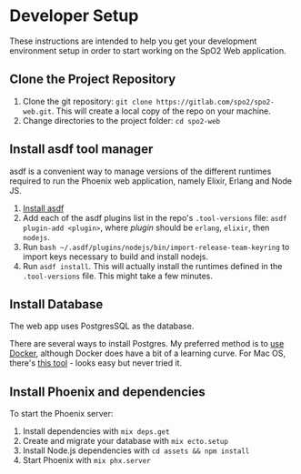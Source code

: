 # Developer Setup

These instructions are intended to help you get your development environment setup in order to start working on the SpO2 Web application.

## Clone the Project Repository

1. Clone the git repository: `git clone https://gitlab.com/spo2/spo2-web.git`. This will create a local copy of the repo on your machine.
2. Change directories to the project folder: `cd spo2-web`

## Install asdf tool manager

asdf is a convenient way to manage versions of the different runtimes required to run the Phoenix web application, namely Elixir, Erlang and Node JS.

1. [Install asdf](https://asdf-vm.com/#/core-manage-asdf-vm)
2. Add each of the asdf plugins list in the repo's `.tool-versions` file: `asdf plugin-add <plugin>`, where *plugin* should be `erlang`, `elixir`, then `nodejs`.
3. Run `bash ~/.asdf/plugins/nodejs/bin/import-release-team-keyring` to import keys necessary to build and install nodejs.
4. Run `asdf install`. This will actually install the runtimes defined in the `.tool-versions` file. This might take a few minutes.

## Install Database

The web app uses PostgresSQL as the database.

There are several ways to install Postgres. My preferred method is to [use Docker](https://hub.docker.com/_/postgres), although Docker does have a bit of a learning curve.
For Mac OS, there's [this tool](https://postgresapp.com/) - looks easy but never tried it.

## Install Phoenix and dependencies

To start the Phoenix server:

1. Install dependencies with `mix deps.get`
2. Create and migrate your database with `mix ecto.setup`
3. Install Node.js dependencies with `cd assets && npm install`
4. Start Phoenix with `mix phx.server`
